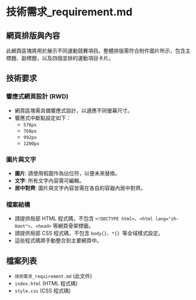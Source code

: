 # 技術需求_requirement.md

## 網頁排版與內容

此網頁區塊將用於展示不同運動競賽項目。整體排版需符合附件圖片所示，包含主標題、副標題，以及四個並排的運動項目卡片。

## 技術要求

### 響應式網頁設計 (RWD)
* 網頁區塊需具備響應式設計，以適應不同螢幕尺寸。
* 響應式中斷點設定如下：
    * `576px`
    * `768px`
    * `992px`
    * `1200px`

### 圖片與文字
* **圖片**: 請使用假圖作為佔位符，以便未來替換。
* **文字**: 所有文字內容需可編輯。
* **居中對齊**: 圖片與文字內容皆需在各自的容器內居中對齊。

### 檔案結構
* 請提供局部 HTML 程式碼，不包含 `<!DOCTYPE html>`、`<html lang="zh-Hant">`、`<head>` 等網頁骨架標籤。
* 請提供局部 CSS 程式碼，不包含 `body{}`、`*{} `等全域樣式設定。
* 這些程式碼將手動整合到主要網頁中。

## 檔案列表
* `技術需求_requirement.md` (此文件)
* `index.html` (HTML 程式碼)
* `style.css` (CSS 程式碼)
